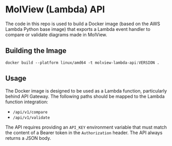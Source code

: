 # MolView (Lambda) API
The code in this repo is used to build a Docker image (based on the AWS Lambda Python base image) that exports a Lambda
event handler to compare or validate diagrams made in MolView.

## Building the Image
```shell
docker build --platform linux/amd64 -t molview-lambda-api:VERSION . 
```

## Usage
The Docker image is designed to be used as a Lambda function, particularly behind API Gateway. The following paths
should be mapped to the Lambda function integration:

- `/api/v1/compare`
- `/api/v1/validate`

The API requires providing an `API_KEY` environment variable that must match the content of a Bearer token in the
`Authorization` header. The API always returns a JSON body.